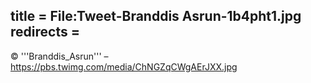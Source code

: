 title = File:Tweet-Branddis Asrun-1b4pht1.jpg
redirects =
---

© '''Branddis_Asrun''' – https://pbs.twimg.com/media/ChNGZqCWgAErJXX.jpg